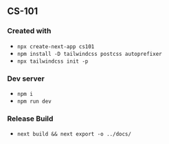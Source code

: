 ## CS-101

### Created with

- `npx create-next-app cs101`
- `npm install -D tailwindcss postcss autoprefixer`
- `npx tailwindcss init -p`

### Dev server

- `npm i`
- `npm run dev`

### Release Build

- `next build && next export -o ../docs/`